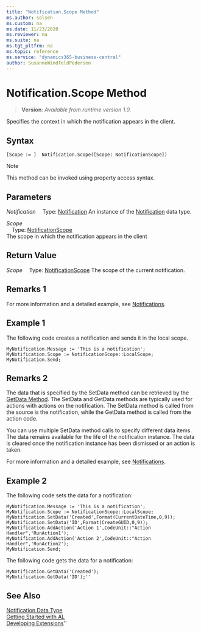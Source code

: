 ```yaml
---
title: "Notification.Scope Method"
ms.author: solsen
ms.custom: na
ms.date: 11/23/2020
ms.reviewer: na
ms.suite: na
ms.tgt_pltfrm: na
ms.topic: reference
ms.service: "dynamics365-business-central"
author: SusanneWindfeldPedersen
---
```

[//]: # (START>DO_NOT_EDIT)
[//]: # (IMPORTANT:Do not edit any of the content between here and the END>DO_NOT_EDIT.)
[//]: # (Any modifications should be made in the .xml files in the ModernDev repo.)
# Notification.Scope Method
> **Version**: _Available from runtime version 1.0._

Specifies the context in which the notification appears in the client.


## Syntax
```
[Scope := ]  Notification.Scope([Scope: NotificationScope])
```
> [!NOTE]
> This method can be invoked using property access syntax.
## Parameters
*Notification*
&emsp;Type: [Notification](notification-data-type.md)
An instance of the [Notification](notification-data-type.md) data type.

*Scope*  
&emsp;Type: [NotificationScope](../notificationscope/notificationscope-option.md)  
The scope in which the notification appears in the client  


## Return Value
*Scope*
&emsp;Type: [NotificationScope](../notificationscope/notificationscope-option.md)
The scope of the current notification.


[//]: # (IMPORTANT: END>DO_NOT_EDIT)

## Remarks 1

For more information and a detailed example, see [Notifications](../../devenv-notifications-developing.md).

##  Example 1

The following code creates a notification and sends it in the local scope.

```al
MyNotification.Message := 'This is a notification';
MyNotification.Scope := NotificationScope::LocalScope;
MyNotification.Send;
```

## Remarks 2
The data that is specified by the SetData method can be retrieved by the [GetData Method](../library.md). The SetData and GetData methods are typically used for actions with actions on the notification. The SetData method is called from the source is the notification, while the GetData method is called from the action code.

You can use multiple SetData method calls to specify different data items. The data remains available for the life of the notification instance. The data is cleared once the notification instance has been dismissed or an action is taken.

For more information and a detailed example, see [Notifications](../../devenv-notifications-developing.md).

##  Example 2

The following code sets the data for a notification:

```al
MyNotification.Message := 'This is a notification';
MyNotification.Scope := NotificationScope::LocalScope;
MyNotification.SetData('Created',Format(CurrentDateTime,0,9));
MyNotification.SetData('ID',Format(CreateGUID,0,9));
MyNotification.AddAction('Action 1',CodeUnit::"Action Handler",'RunAction1');
MyNotification.AddAction('Action 2',CodeUnit::"Action Handler",'RunAction2');
MyNotification.Send;
```
The following code gets the data for a notification:

```al
MyNotification.GetData('Created');
MyNotification.GetData('ID');''
```

## See Also
[Notification Data Type](notification-data-type.md)  
[Getting Started with AL](../../devenv-get-started.md)  
[Developing Extensions](../../devenv-dev-overview.md)''